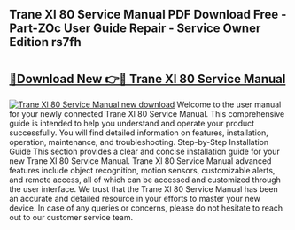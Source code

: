 ## Trane Xl 80 Service Manual PDF Download Free - Part-ZOc User Guide Repair - Service Owner Edition rs7fh

# <h2><a href="http://bc16641.oget.top/?id=Trane+Xl+80+Service+Manual">🔗Download New 👉🔴 Trane Xl 80 Service Manual</a></h2>

[![Trane Xl 80 Service Manual new download](https://i.imgur.com/5g1atiW.png)](http://bc16641.oget.top/?id=Trane+Xl+80+Service+Manual)
Welcome to the user manual for your newly connected Trane Xl 80 Service Manual. This comprehensive guide is intended to help you understand and operate your product successfully. You will find detailed information on features, installation, operation, maintenance, and troubleshooting. Step-by-Step Installation Guide This section provides a clear and concise installation guide for your new Trane Xl 80 Service Manual. Trane Xl 80 Service Manual advanced features include object recognition, motion sensors, customizable alerts, and remote access, all of which can be accessed and customized through the user interface. We trust that the Trane Xl 80 Service Manual has been an accurate and detailed resource in your efforts to master your new device. In case of any queries or concerns, please do not hesitate to reach out to our customer service team.
